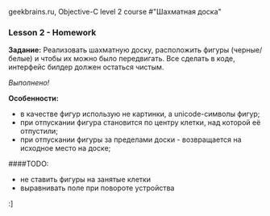 geekbrains.ru, Objective-C level 2 course
#"Шахматная доска"

### Lesson 2 - Homework
**Задание:** Реализовать шахматную доску, расположить фигуры (черные/белые) и чтобы их можно было передвигать.  Все сделать в коде, интерфейс билдер должен остаться чистым.

*Выполнено!*

**Особенности:**
- в качестве фигур использую не картинки, а unicode-символы фигур;
- при отпускании фигура становится по центру клетки, над которой её отпустили;
- при отпускании фигуры за пределами доски - возвращается на исходное место на доске;

####TODO: 
- не ставить фигуры на занятые клетки
- выравнивать поле при повороте устройства

:]
